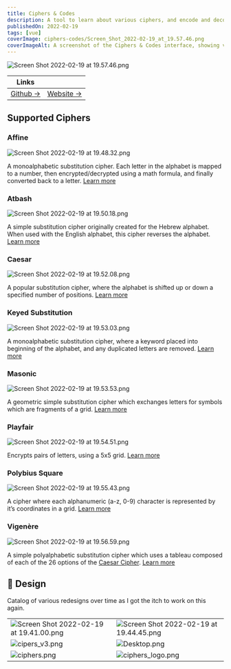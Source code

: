 ```yaml
---
title: Ciphers & Codes
description: A tool to learn about various ciphers, and encode and decode text.
publishedOn: 2022-02-19
tags: [vue]
coverImage: ciphers-codes/Screen_Shot_2022-02-19_at_19.57.46.png
coverImageAlt: A screenshot of the Ciphers & Codes interface, showing various cipher options.
---
```


![Screen Shot 2022-02-19 at 19.57.46.png](ciphers-codes/Screen_Shot_2022-02-19_at_19.57.46.png)

| Links | |
| ------ | ------- |
| [Github →](https://github.com/thalida/ciphers.codes) | [Website →](https://ciphers.codes/) |


## Supported Ciphers


### Affine

![Screen Shot 2022-02-19 at 19.48.32.png](ciphers-codes/Screen_Shot_2022-02-19_at_19.48.32.png)

A monoalphabetic substitution cipher. Each letter in the alphabet is mapped to a number, then encrypted/decrypted using a math formula, and finally converted back to a letter. [Learn more](https://ciphers.codes/about/affine)


### Atbash

![Screen Shot 2022-02-19 at 19.50.18.png](ciphers-codes/Screen_Shot_2022-02-19_at_19.50.18.png)

A simple substitution cipher originally created for the Hebrew alphabet. When used with the English alphabet, this cipher reverses the alphabet. [Learn more](https://ciphers.codes/about/atbash)


### Caesar

![Screen Shot 2022-02-19 at 19.52.08.png](ciphers-codes/Screen_Shot_2022-02-19_at_19.52.08.png)

A popular substitution cipher, where the alphabet is shifted up or down a specified number of positions. [Learn more](https://ciphers.codes/about/caesar)


### Keyed Substitution

![Screen Shot 2022-02-19 at 19.53.03.png](ciphers-codes/Screen_Shot_2022-02-19_at_19.53.03.png)

A monoalphabetic substitution cipher, where a keyword placed into beginning of the alphabet, and any duplicated letters are removed. [Learn more](https://ciphers.codes/about/keyed-substitution)


### Masonic

![Screen Shot 2022-02-19 at 19.53.53.png](ciphers-codes/Screen_Shot_2022-02-19_at_19.53.53.png)

A geometric simple substitution cipher which exchanges letters for symbols which are fragments of a grid. [Learn more](https://ciphers.codes/about/masonic)


### Playfair

![Screen Shot 2022-02-19 at 19.54.51.png](ciphers-codes/Screen_Shot_2022-02-19_at_19.54.51.png)

Encrypts pairs of letters, using a 5x5 grid. [Learn more](https://ciphers.codes/about/playfair)


### Polybius Square

![Screen Shot 2022-02-19 at 19.55.43.png](ciphers-codes/Screen_Shot_2022-02-19_at_19.55.43.png)

A cipher where each alphanumeric (a-z, 0-9) character is represented by it’s coordinates in a grid. [Learn more](https://ciphers.codes/about/polybius-square)


### Vigenère

![Screen Shot 2022-02-19 at 19.56.59.png](ciphers-codes/Screen_Shot_2022-02-19_at_19.56.59.png)

A simple polyalphabetic substitution cipher which uses a tableau composed of each of the 26 options of the [Caesar Cipher](https://ciphers.codes/about/caesar). [Learn more](https://ciphers.codes/about/vigenere)


## 🎨 Design

Catalog of various redesigns over time as I got the itch to work on this again.

| | |
| ------ | ------- |
| ![Screen Shot 2022-02-19 at 19.41.00.png](ciphers-codes/Screen_Shot_2022-02-19_at_19.41.00.png) | ![Screen Shot 2022-02-19 at 19.44.45.png](ciphers-codes/Screen_Shot_2022-02-19_at_19.44.45.png) |
| ![cipers_v3.png](ciphers-codes/cipers_v3.png) | ![Desktop.png](ciphers-codes/Desktop.png) |
| ![ciphers.png](ciphers-codes/ciphers.png) | ![ciphers_logo.png](ciphers-codes/ciphers_logo.png) |
